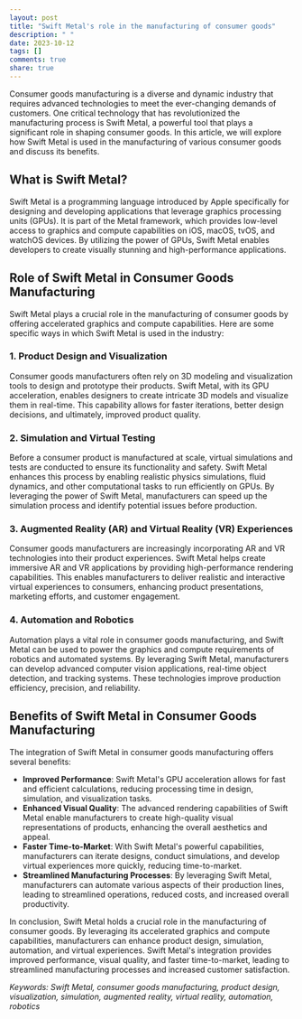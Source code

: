 ```yaml
---
layout: post
title: "Swift Metal's role in the manufacturing of consumer goods"
description: " "
date: 2023-10-12
tags: []
comments: true
share: true
---
```


Consumer goods manufacturing is a diverse and dynamic industry that requires advanced technologies to meet the ever-changing demands of customers. One critical technology that has revolutionized the manufacturing process is Swift Metal, a powerful tool that plays a significant role in shaping consumer goods. In this article, we will explore how Swift Metal is used in the manufacturing of various consumer goods and discuss its benefits.

## What is Swift Metal?

Swift Metal is a programming language introduced by Apple specifically for designing and developing applications that leverage graphics processing units (GPUs). It is part of the Metal framework, which provides low-level access to graphics and compute capabilities on iOS, macOS, tvOS, and watchOS devices. By utilizing the power of GPUs, Swift Metal enables developers to create visually stunning and high-performance applications.

## Role of Swift Metal in Consumer Goods Manufacturing

Swift Metal plays a crucial role in the manufacturing of consumer goods by offering accelerated graphics and compute capabilities. Here are some specific ways in which Swift Metal is used in the industry:

### 1. Product Design and Visualization

Consumer goods manufacturers often rely on 3D modeling and visualization tools to design and prototype their products. Swift Metal, with its GPU acceleration, enables designers to create intricate 3D models and visualize them in real-time. This capability allows for faster iterations, better design decisions, and ultimately, improved product quality.

### 2. Simulation and Virtual Testing

Before a consumer product is manufactured at scale, virtual simulations and tests are conducted to ensure its functionality and safety. Swift Metal enhances this process by enabling realistic physics simulations, fluid dynamics, and other computational tasks to run efficiently on GPUs. By leveraging the power of Swift Metal, manufacturers can speed up the simulation process and identify potential issues before production.

### 3. Augmented Reality (AR) and Virtual Reality (VR) Experiences

Consumer goods manufacturers are increasingly incorporating AR and VR technologies into their product experiences. Swift Metal helps create immersive AR and VR applications by providing high-performance rendering capabilities. This enables manufacturers to deliver realistic and interactive virtual experiences to consumers, enhancing product presentations, marketing efforts, and customer engagement.

### 4. Automation and Robotics

Automation plays a vital role in consumer goods manufacturing, and Swift Metal can be used to power the graphics and compute requirements of robotics and automated systems. By leveraging Swift Metal, manufacturers can develop advanced computer vision applications, real-time object detection, and tracking systems. These technologies improve production efficiency, precision, and reliability.

## Benefits of Swift Metal in Consumer Goods Manufacturing

The integration of Swift Metal in consumer goods manufacturing offers several benefits:

- **Improved Performance**: Swift Metal's GPU acceleration allows for fast and efficient calculations, reducing processing time in design, simulation, and visualization tasks.
- **Enhanced Visual Quality**: The advanced rendering capabilities of Swift Metal enable manufacturers to create high-quality visual representations of products, enhancing the overall aesthetics and appeal.
- **Faster Time-to-Market**: With Swift Metal's powerful capabilities, manufacturers can iterate designs, conduct simulations, and develop virtual experiences more quickly, reducing time-to-market.
- **Streamlined Manufacturing Processes**: By leveraging Swift Metal, manufacturers can automate various aspects of their production lines, leading to streamlined operations, reduced costs, and increased overall productivity.

In conclusion, Swift Metal holds a crucial role in the manufacturing of consumer goods. By leveraging its accelerated graphics and compute capabilities, manufacturers can enhance product design, simulation, automation, and virtual experiences. Swift Metal's integration provides improved performance, visual quality, and faster time-to-market, leading to streamlined manufacturing processes and increased customer satisfaction.

*Keywords: Swift Metal, consumer goods manufacturing, product design, visualization, simulation, augmented reality, virtual reality, automation, robotics*